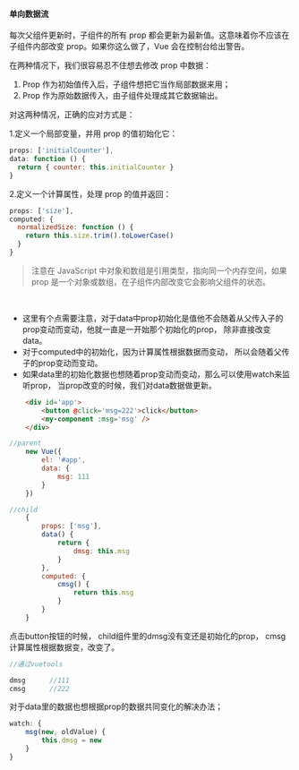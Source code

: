 #### 单向数据流

每次父组件更新时，子组件的所有 prop 都会更新为最新值。这意味着你不应该在子组件内部改变 prop。如果你这么做了，Vue 会在控制台给出警告。

在两种情况下，我们很容易忍不住想去修改 prop 中数据：

1. Prop 作为初始值传入后，子组件想把它当作局部数据来用；
2. Prop 作为原始数据传入，由子组件处理成其它数据输出。

对这两种情况，正确的应对方式是：

1.定义一个局部变量，并用 prop 的值初始化它：
```js
props: ['initialCounter'],
data: function () {
  return { counter: this.initialCounter }
}
```

2.定义一个计算属性，处理 prop 的值并返回：
```js
props: ['size'],
computed: {
  normalizedSize: function () {
    return this.size.trim().toLowerCase()
  }
}
```

> 注意在 JavaScript 中对象和数组是引用类型，指向同一个内存空间，如果 prop 是一个对象或数组，在子组件内部改变它会影响父组件的状态。

<br/>

- 这里有个点需要注意，对于data中prop初始化是值他不会随着从父传入子的prop变动而变动，他就一直是一开始那个初始化的prop， 除非直接改变data。
- 对于computed中的初始化，因为计算属性根据数据而变动， 所以会随着父传子的prop变动而变动。
- 如果data里的初始化数据也想随着prop变动而变动，那么可以使用watch来监听prop， 当prop改变的时候，我们对data数据做更新。

```html
    <div id='app'>
        <button @click='msg=222'>click</button>
        <my-component :msg='msg' />
    </div>
```
```js
//parent
    new Vue({
        el: '#app',
        data: {
            msg: 111
        }
    })

//child
    {
        props: ['msg'],
        data() {
            return {
                dmsg: this.msg
            }
        },
        computed: {
            cmsg() {
                return this.msg
            }
        }
    }
```
点击button按钮的时候， child组件里的dmsg没有变还是初始化的prop， cmsg计算属性根据数据变，改变了。
```js
//通过vuetools

dmsg      //111
cmsg      //222
```

对于data里的数据也想根据prop的数据共同变化的解决办法；
```js
watch: {
    msg(new, oldValue) {
        this.dmsg = new
    }
}
```
